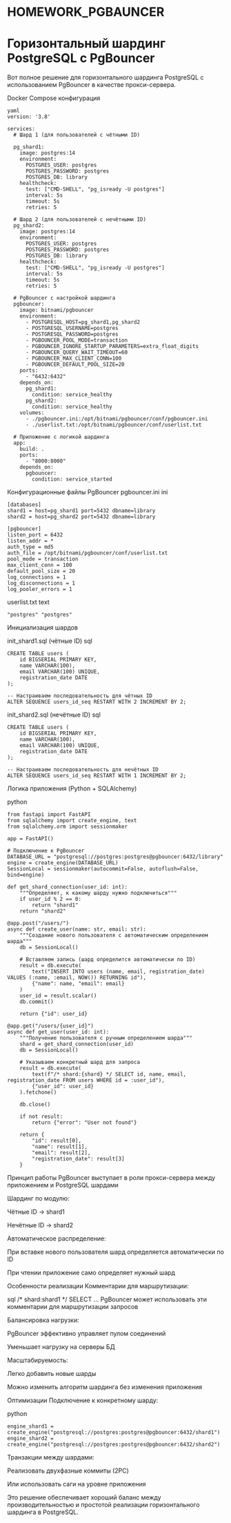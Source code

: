 # HOMEWORK_PGBAUNCER



# Горизонтальный шардинг PostgreSQL с PgBouncer
Вот полное решение для горизонтального шардинга PostgreSQL с использованием PgBouncer в качестве прокси-сервера.

Docker Compose конфигурация
```
yaml
version: '3.8'

services:
  # Шард 1 (для пользователей с чётными ID)
 
  pg_shard1:
    image: postgres:14
    environment:
      POSTGRES_USER: postgres
      POSTGRES_PASSWORD: postgres
      POSTGRES_DB: library
    healthcheck:
      test: ["CMD-SHELL", "pg_isready -U postgres"]
      interval: 5s
      timeout: 5s
      retries: 5

  # Шард 2 (для пользователей с нечётными ID)
  pg_shard2:
    image: postgres:14
    environment:
      POSTGRES_USER: postgres
      POSTGRES_PASSWORD: postgres
      POSTGRES_DB: library
    healthcheck:
      test: ["CMD-SHELL", "pg_isready -U postgres"]
      interval: 5s
      timeout: 5s
      retries: 5

  # PgBouncer с настройкой шардинга
  pgbouncer:
    image: bitnami/pgbouncer
    environment:
      - POSTGRESQL_HOST=pg_shard1,pg_shard2
      - POSTGRESQL_USERNAME=postgres
      - POSTGRESQL_PASSWORD=postgres
      - PGBOUNCER_POOL_MODE=transaction
      - PGBOUNCER_IGNORE_STARTUP_PARAMETERS=extra_float_digits
      - PGBOUNCER_QUERY_WAIT_TIMEOUT=60
      - PGBOUNCER_MAX_CLIENT_CONN=100
      - PGBOUNCER_DEFAULT_POOL_SIZE=20
    ports:
      - "6432:6432"
    depends_on:
      pg_shard1:
        condition: service_healthy
      pg_shard2:
        condition: service_healthy
    volumes:
      - ./pgbouncer.ini:/opt/bitnami/pgbouncer/conf/pgbouncer.ini
      - ./userlist.txt:/opt/bitnami/pgbouncer/conf/userlist.txt

  # Приложение с логикой шардинга
  app:
    build: .
    ports:
      - "8000:8000"
    depends_on:
      pgbouncer:
        condition: service_started
```
Конфигурационные файлы PgBouncer
pgbouncer.ini
ini

```
[databases]
shard1 = host=pg_shard1 port=5432 dbname=library
shard2 = host=pg_shard2 port=5432 dbname=library

[pgbouncer]
listen_port = 6432
listen_addr = *
auth_type = md5
auth_file = /opt/bitnami/pgbouncer/conf/userlist.txt
pool_mode = transaction
max_client_conn = 100
default_pool_size = 20
log_connections = 1
log_disconnections = 1
log_pooler_errors = 1

```
userlist.txt
text
```
"postgres" "postgres"
```
Инициализация шардов

init_shard1.sql (чётные ID)
sql
```
CREATE TABLE users (
    id BIGSERIAL PRIMARY KEY,
    name VARCHAR(100),
    email VARCHAR(100) UNIQUE,
    registration_date DATE
);

-- Настраиваем последовательность для чётных ID
ALTER SEQUENCE users_id_seq RESTART WITH 2 INCREMENT BY 2;
```

init_shard2.sql (нечётные ID)
sql

```
CREATE TABLE users (
    id BIGSERIAL PRIMARY KEY,
    name VARCHAR(100),
    email VARCHAR(100) UNIQUE,
    registration_date DATE
);

-- Настраиваем последовательность для нечётных ID
ALTER SEQUENCE users_id_seq RESTART WITH 1 INCREMENT BY 2;

```
Логика приложения (Python + SQLAlchemy)

python
```
from fastapi import FastAPI
from sqlalchemy import create_engine, text
from sqlalchemy.orm import sessionmaker

app = FastAPI()

# Подключение к PgBouncer
DATABASE_URL = "postgresql://postgres:postgres@pgbouncer:6432/library"
engine = create_engine(DATABASE_URL)
SessionLocal = sessionmaker(autocommit=False, autoflush=False, bind=engine)

def get_shard_connection(user_id: int):
    """Определяет, к какому шарду нужно подключиться"""
    if user_id % 2 == 0:
        return "shard1"
    return "shard2"

@app.post("/users/")
async def create_user(name: str, email: str):
    """Создание нового пользователя с автоматическим определением шарда"""
    db = SessionLocal()
    
    # Вставляем запись (шард определится автоматически по ID)
    result = db.execute(
        text("INSERT INTO users (name, email, registration_date) VALUES (:name, :email, NOW()) RETURNING id"),
        {"name": name, "email": email}
    )
    user_id = result.scalar()
    db.commit()
    
    return {"id": user_id}

@app.get("/users/{user_id}")
async def get_user(user_id: int):
    """Получение пользователя с ручным определением шарда"""
    shard = get_shard_connection(user_id)
    db = SessionLocal()
    
    # Указываем конкретный шард для запроса
    result = db.execute(
        text(f"/* shard:{shard} */ SELECT id, name, email, registration_date FROM users WHERE id = :user_id"),
        {"user_id": user_id}
    ).fetchone()
    
    db.close()
    
    if not result:
        return {"error": "User not found"}
    
    return {
        "id": result[0],
        "name": result[1],
        "email": result[2],
        "registration_date": result[3]
    }

```
Принцип работы
PgBouncer выступает в роли прокси-сервера между приложением и PostgreSQL шардами

Шардинг по модулю:

Чётные ID → shard1

Нечётные ID → shard2

Автоматическое распределение:

При вставке нового пользователя шард определяется автоматически по ID

При чтении приложение само определяет нужный шард

Особенности реализации
Комментарии для маршрутизации:

sql
/* shard:shard1 */ SELECT ...
PgBouncer может использовать эти комментарии для маршрутизации запросов

Балансировка нагрузки:

PgBouncer эффективно управляет пулом соединений

Уменьшает нагрузку на серверы БД

Масштабируемость:

Легко добавить новые шарды

Можно изменить алгоритм шардинга без изменения приложения

Оптимизации
Подключение к конкретному шарду:

python
```
engine_shard1 = create_engine("postgresql://postgres:postgres@pgbouncer:6432/shard1")
engine_shard2 = create_engine("postgresql://postgres:postgres@pgbouncer:6432/shard2")
```
Транзакции между шардами:

Реализовать двухфазные коммиты (2PC)

Или использовать саги на уровне приложения

Это решение обеспечивает хороший баланс между производительностью и простотой реализации горизонтального шардинга в PostgreSQL.

